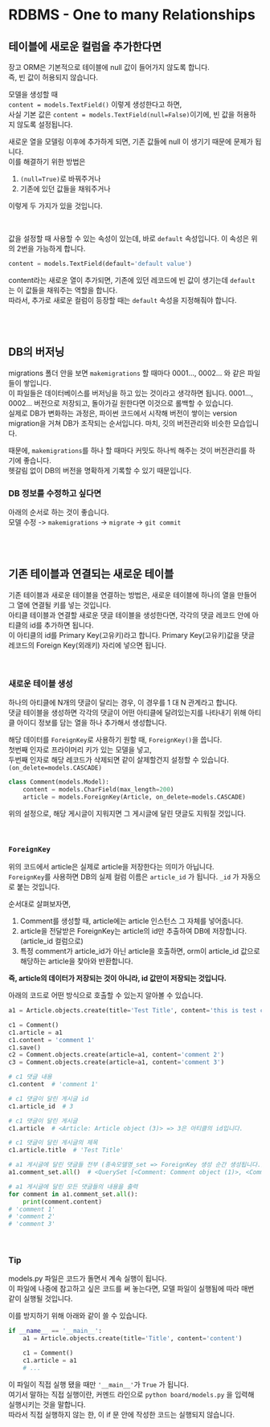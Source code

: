 # RDBMS - One to many Relationships

## 테이블에 새로운 컬럼을 추가한다면
장고 ORM은 기본적으로 테이블에 null 값이 들어가지 않도록 합니다.  
즉, 빈 값이 허용되지 않습니다.  

모델을 생성할 때  
`content = models.TextField()` 이렇게 생성한다고 하면,  
사실 기본 값은 `content = models.TextField(null=False)`이기에, 빈 값을 허용하지 않도록 설정됩니다.  

새로운 열을 모델링 이후에 추가하게 되면, 기존 값들에 null 이 생기기 때문에 문제가 됩니다.  
이를 해결하기 위한 방법은

1. `(null=True)`로 바꿔주거나
2. 기존에 있던 값들을 채워주거나

이렇게 두 가지가 있을 것입니다.

<br>

값을 설정할 때 사용할 수 있는 속성이 있는데, 바로 `default` 속성입니다. 이 속성은 위의 2번을 가능하게 합니다.  
```python
content = models.TextField(default='default value')
```
content라는 새로운 열이 추가되면, 기존에 있던 레코드에 빈 값이 생기는데 `default`는 이 값들을 채워주는 역할을 합니다.  
따라서, 추가로 새로운 컬럼이 등장할 때는 `default` 속성을 지정해줘야 합니다.

<br>
<br>

## DB의 버저닝
migrations 폴더 안을 보면 `makemigrations` 할 때마다 0001..., 0002... 와 같은 파일들이 쌓입니다.  
이 파일들은 데이터베이스를 버저닝을 하고 있는 것이라고 생각하면 됩니다. 0001..., 0002... 버전으로 저장되고, 돌아가길 원한다면 이것으로 롤백할 수 있습니다.  
실제로 DB가 변화하는 과정은, 파이썬 코드에서 시작해 버전이 쌓이는 version migration을 거쳐 DB가 조작되는 순서입니다. 마치, 깃의 버전관리와 비슷한 모습입니다.  

때문에, `makemigrations`를 하나 할 때마다 커밋도 하나씩 해주는 것이 버전관리를 하기에 좋습니다.  
헷갈림 없이 DB의 버전을 명확하게 기록할 수 있기 때문입니다.  


### DB 정보를 수정하고 싶다면
아래의 순서로 하는 것이 좋습니다.  
모델 수정 -> `makemigrations` -> `migrate` -> `git commit`

<br>
<br>

## 기존 테이블과 연결되는 새로운 테이블
기존 테이블과 새로운 테이블을 연결하는 방법은, 새로운 테이블에 하나의 열을 만들어 그 열에 연결될 키를 넣는 것입니다.  
아티클 테이블과 연결할 새로운 댓글 테이블을 생성한다면, 각각의 댓글 레코드 안에 아티클의 id를 추가하면 됩니다.  
이 아티클의 id를 Primary Key(고유키)라고 합니다. Primary Key(고유키)값을 댓글 레코드의 Foreign Key(외래키) 자리에 넣으면 됩니다.  

<br>

### 새로운 테이블 생성
하나의 아티클에 N개의 댓글이 달리는 경우, 이 경우를 1 대 N 관계라고 합니다.  
댓글 테이블을 생성하면 각각의 댓글이 어떤 아티클에 달려있는지를 나타내기 위해 아티클 아이디 정보를 담는 열을 하나 추가해서 생성합니다.  

해당 데이터를 `ForeignKey`로 사용하기 원할 때, `ForeignKey()`을 씁니다.  
첫번째 인자로 프라이머리 키가 있는 모델을 넣고,  
두번째 인자로 해당 레코드가 삭제되면 같이 살제할건지 설정할 수 있습니다.`(on_delete=models.CASCADE)`
```python
class Comment(models.Model):
    content = models.CharField(max_length=200)
    article = models.ForeignKey(Article, on_delete=models.CASCADE)
```
위의 설정으로, 해당 게시글이 지워지면 그 게시글에 달린 댓글도 지워질 것입니다.

<br>

### `ForeignKey`
위의 코드에서 article은 실제로 article을 저장한다는 의미가 아닙니다.  
`ForeignKey`를 사용하면 DB의 실제 컬럼 이름은 `article_id` 가 됩니다. `_id` 가 자동으로 붙는 것입니다.  

순서대로 살펴보자면,
1. Comment를 생성할 때, article에는 article 인스턴스 그 자체를 넣어줍니다.
2. article을 전달받은 ForeignKey는 article의 id만 추출하여 DB에 저장합니다.(article_id 컬럼으로)
3. 특정 comment가 article_id가 아닌 article을 호출하면, orm이 article_id 값으로 해당하는 article을 찾아와 반환합니다.
   
**즉, article의 데이터가 저장되는 것이 아니라, id 값만이 저장되는 것입니다.**

아래의 코드로 어떤 방식으로 호출할 수 있는지 알아볼 수 있습니다.
```python
a1 = Article.objects.create(title='Test Title', content='this is test content')

c1 = Comment()
c1.article = a1
c1.content = 'comment 1'
c1.save()
c2 = Comment.objects.create(article=a1, content='comment 2')
c3 = Comment.objects.create(article=a1, content='comment 3')

# c1 댓글 내용
c1.content  # 'comment 1'

# c1 댓글이 달린 게시글 id
c1.article_id  # 3

# c1 댓글이 달린 게시글
c1.article  # <Article: Article object (3)> => 3은 아티클의 id입니다.

# c1 댓글이 달린 게시글의 제목
c1.article.title  # 'Test Title'

# a1 게시글에 달린 댓글들 전부 (종속모델명_set => ForeignKey 생성 순간 생성됩니다.)
a1.comment_set.all()  # <QuerySet [<Comment: Comment object (1)>, <Comment: Comment object (2)>, <Comment: Comment object (3)>]>

# a1 게시글에 달린 모든 댓글들의 내용을 출력
for comment in a1.comment_set.all():
    print(comment.content)
# 'comment 1'
# 'comment 2'
# 'comment 3'
```

<br>

### Tip
models.py 파일은 코드가 돌면서 계속 실행이 됩니다.  
이 파일에 나중에 참고하고 싶은 코드를 써 놓는다면, 모델 파일이 실행됨에 따라 매번 같이 실행될 것입니다.  

이를 방지하기 위해 아래와 같이 쓸 수 있습니다.
```python
if __name__ == '__main__':
    a1 = Article.objects.create(title='Title', content='content')

    c1 = Comment()
    c1.article = a1
    # ...
```
이 파일이 직접 실행 됐을 때만 `'__main__'`가 `True` 가 됩니다.  
여기서 말하는 직접 실행이란, 커멘드 라인으로 `python board/models.py` 을 입력해 실행시키는 것을 말합니다.  
따라서 직접 실행하지 않는 한, 이 if 문 안에 작성한 코드는 실행되지 않습니다.

<br>
